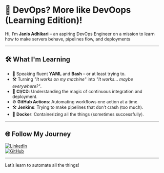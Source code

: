 # 🚀 DevOps? More like DevOops (Learning Edition)!  

Hi, I’m **Janis Adhikari** – an aspiring DevOps Engineer on a mission to learn how to make servers behave, pipelines flow, and deployments 

---

## 🛠️ What I'm Learning  
- 📖 Speaking fluent **YAML** and **Bash** – or at least trying to.  
- 🛠️ Turning *"It works on my machine"* into *"It works... maybe everywhere?"*.
- 🌱 **CI/CD**: Understanding the magic of continuous integration and deployment.  
- ⚙️ **GitHub Actions**: Automating workflows one action at a time.  
- 🛠️ **Jenkins**: Trying to make pipelines that don’t crash (too much).  
- 🐳 **Docker**: Containerizing all the things (sometimes successfully).  

---

## 🌐 Follow My Journey  

[![LinkedIn](https://img.shields.io/badge/LinkedIn-Connect-blue?style=for-the-badge&logo=linkedin)](https://www.linkedin.com/in/janis-adhikari-053347263)  
[![GitHub](https://img.shields.io/badge/GitHub-Follow-black?style=for-the-badge&logo=github)](https://github.com/janisadhi)  

---

Let’s learn to automate all the things! 
